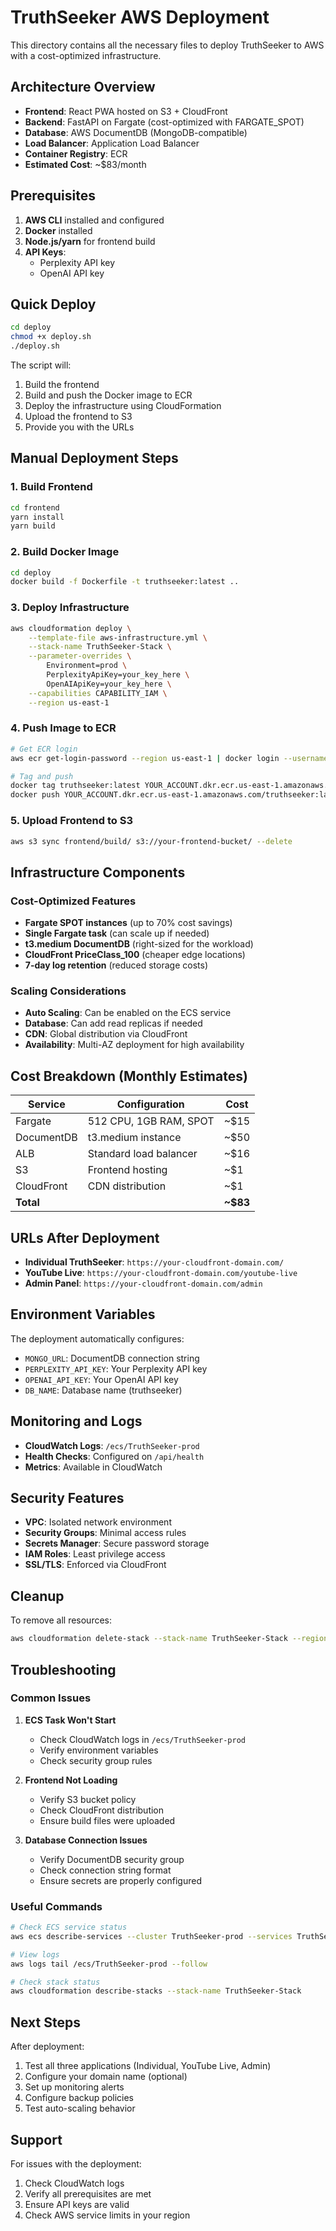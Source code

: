 # TruthSeeker AWS Deployment

This directory contains all the necessary files to deploy TruthSeeker to AWS with a cost-optimized infrastructure.

## Architecture Overview

- **Frontend**: React PWA hosted on S3 + CloudFront
- **Backend**: FastAPI on Fargate (cost-optimized with FARGATE_SPOT)
- **Database**: AWS DocumentDB (MongoDB-compatible)
- **Load Balancer**: Application Load Balancer
- **Container Registry**: ECR
- **Estimated Cost**: ~$83/month

## Prerequisites

1. **AWS CLI** installed and configured
2. **Docker** installed
3. **Node.js/yarn** for frontend build
4. **API Keys**:
   - Perplexity API key
   - OpenAI API key

## Quick Deploy

```bash
cd deploy
chmod +x deploy.sh
./deploy.sh
```

The script will:
1. Build the frontend
2. Build and push the Docker image to ECR
3. Deploy the infrastructure using CloudFormation
4. Upload the frontend to S3
5. Provide you with the URLs

## Manual Deployment Steps

### 1. Build Frontend
```bash
cd frontend
yarn install
yarn build
```

### 2. Build Docker Image
```bash
cd deploy
docker build -f Dockerfile -t truthseeker:latest ..
```

### 3. Deploy Infrastructure
```bash
aws cloudformation deploy \
    --template-file aws-infrastructure.yml \
    --stack-name TruthSeeker-Stack \
    --parameter-overrides \
        Environment=prod \
        PerplexityApiKey=your_key_here \
        OpenAIApiKey=your_key_here \
    --capabilities CAPABILITY_IAM \
    --region us-east-1
```

### 4. Push Image to ECR
```bash
# Get ECR login
aws ecr get-login-password --region us-east-1 | docker login --username AWS --password-stdin YOUR_ACCOUNT.dkr.ecr.us-east-1.amazonaws.com

# Tag and push
docker tag truthseeker:latest YOUR_ACCOUNT.dkr.ecr.us-east-1.amazonaws.com/truthseeker:latest
docker push YOUR_ACCOUNT.dkr.ecr.us-east-1.amazonaws.com/truthseeker:latest
```

### 5. Upload Frontend to S3
```bash
aws s3 sync frontend/build/ s3://your-frontend-bucket/ --delete
```

## Infrastructure Components

### Cost-Optimized Features
- **Fargate SPOT instances** (up to 70% cost savings)
- **Single Fargate task** (can scale up if needed)
- **t3.medium DocumentDB** (right-sized for the workload)
- **CloudFront PriceClass_100** (cheaper edge locations)
- **7-day log retention** (reduced storage costs)

### Scaling Considerations
- **Auto Scaling**: Can be enabled on the ECS service
- **Database**: Can add read replicas if needed
- **CDN**: Global distribution via CloudFront
- **Availability**: Multi-AZ deployment for high availability

## Cost Breakdown (Monthly Estimates)

| Service | Configuration | Cost |
|---------|--------------|------|
| Fargate | 512 CPU, 1GB RAM, SPOT | ~$15 |
| DocumentDB | t3.medium instance | ~$50 |
| ALB | Standard load balancer | ~$16 |
| S3 | Frontend hosting | ~$1 |
| CloudFront | CDN distribution | ~$1 |
| **Total** | | **~$83** |

## URLs After Deployment

- **Individual TruthSeeker**: `https://your-cloudfront-domain.com/`
- **YouTube Live**: `https://your-cloudfront-domain.com/youtube-live`
- **Admin Panel**: `https://your-cloudfront-domain.com/admin`

## Environment Variables

The deployment automatically configures:
- `MONGO_URL`: DocumentDB connection string
- `PERPLEXITY_API_KEY`: Your Perplexity API key
- `OPENAI_API_KEY`: Your OpenAI API key
- `DB_NAME`: Database name (truthseeker)

## Monitoring and Logs

- **CloudWatch Logs**: `/ecs/TruthSeeker-prod`
- **Health Checks**: Configured on `/api/health`
- **Metrics**: Available in CloudWatch

## Security Features

- **VPC**: Isolated network environment
- **Security Groups**: Minimal access rules
- **Secrets Manager**: Secure password storage
- **IAM Roles**: Least privilege access
- **SSL/TLS**: Enforced via CloudFront

## Cleanup

To remove all resources:
```bash
aws cloudformation delete-stack --stack-name TruthSeeker-Stack --region us-east-1
```

## Troubleshooting

### Common Issues

1. **ECS Task Won't Start**
   - Check CloudWatch logs in `/ecs/TruthSeeker-prod`
   - Verify environment variables
   - Check security group rules

2. **Frontend Not Loading**
   - Verify S3 bucket policy
   - Check CloudFront distribution
   - Ensure build files were uploaded

3. **Database Connection Issues**
   - Verify DocumentDB security group
   - Check connection string format
   - Ensure secrets are properly configured

### Useful Commands

```bash
# Check ECS service status
aws ecs describe-services --cluster TruthSeeker-prod --services TruthSeeker-Service-prod

# View logs
aws logs tail /ecs/TruthSeeker-prod --follow

# Check stack status
aws cloudformation describe-stacks --stack-name TruthSeeker-Stack
```

## Next Steps

After deployment:
1. Test all three applications (Individual, YouTube Live, Admin)
2. Configure your domain name (optional)
3. Set up monitoring alerts
4. Configure backup policies
5. Test auto-scaling behavior

## Support

For issues with the deployment:
1. Check CloudWatch logs
2. Verify all prerequisites are met
3. Ensure API keys are valid
4. Check AWS service limits in your region